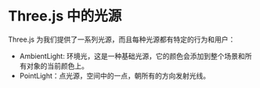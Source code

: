 # Three.js 中的光源

Three.js 为我们提供了一系列光源，而且每种光源都有特定的行为和用户：

- AmbientLight: 环境光，这是一种基础光源，它的颜色会添加到整个场景和所有对象的当前颜色上。
- PointLight：点光源，空间中的一点，朝所有的方向发射光线。

